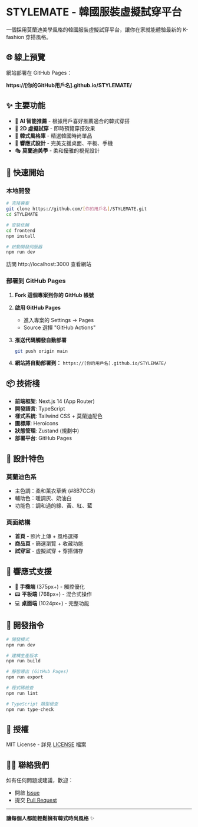 # STYLEMATE - 韓國服裝虛擬試穿平台

一個採用莫蘭迪美學風格的韓國服裝虛擬試穿平台，讓你在家就能體驗最新的 K-fashion 穿搭風格。

## 🌐 線上預覽

網站部署在 GitHub Pages：

**https://[你的GitHub用戶名].github.io/STYLEMATE/**

## ✨ 主要功能

- 🎨 **AI 智能推薦** - 根據用戶喜好推薦適合的韓式穿搭
- 👔 **2D 虛擬試穿** - 即時預覽穿搭效果
- 💝 **韓式風格庫** - 精選韓國時尚單品
- 📱 **響應式設計** - 完美支援桌面、平板、手機
- 🎭 **莫蘭迪美學** - 柔和優雅的視覺設計

## 🚀 快速開始

### 本地開發

```bash
# 克隆專案
git clone https://github.com/[你的用戶名]/STYLEMATE.git
cd STYLEMATE

# 安裝依賴
cd frontend
npm install

# 啟動開發伺服器
npm run dev
```

訪問 http://localhost:3000 查看網站

### 部署到 GitHub Pages

1. **Fork 這個專案到你的 GitHub 帳號**

2. **啟用 GitHub Pages**
   - 進入專案的 Settings → Pages
   - Source 選擇 "GitHub Actions"

3. **推送代碼觸發自動部署**
   ```bash
   git push origin main
   ```

4. **網站將自動部署到：**
   `https://[你的用戶名].github.io/STYLEMATE/`

## 📦 技術棧

- **前端框架**: Next.js 14 (App Router)
- **開發語言**: TypeScript
- **樣式系統**: Tailwind CSS + 莫蘭迪配色
- **圖標庫**: Heroicons
- **狀態管理**: Zustand (規劃中)
- **部署平台**: GitHub Pages

## 🎨 設計特色

### 莫蘭迪色系
- 主色調：柔和薰衣草紫 (#8B7CC8)
- 輔助色：暖調灰、奶油白
- 功能色：調和過的綠、黃、紅、藍

### 頁面結構
- **首頁** - 照片上傳 + 風格選擇
- **商品頁** - 篩選瀏覽 + 收藏功能  
- **試穿室** - 虛擬試穿 + 穿搭儲存

## 📱 響應式支援

- 📱 **手機端** (375px+) - 觸控優化
- 📟 **平板端** (768px+) - 混合式操作
- 💻 **桌面端** (1024px+) - 完整功能

## 🔧 開發指令

```bash
# 開發模式
npm run dev

# 建構生產版本
npm run build

# 靜態導出 (GitHub Pages)
npm run export

# 程式碼檢查
npm run lint

# TypeScript 類型檢查
npm run type-check
```

## 📄 授權

MIT License - 詳見 [LICENSE](LICENSE) 檔案

## 🙋‍♀️ 聯絡我們

如有任何問題或建議，歡迎：
- 開啟 [Issue](https://github.com/[你的用戶名]/STYLEMATE/issues)
- 提交 [Pull Request](https://github.com/[你的用戶名]/STYLEMATE/pulls)

---

**讓每個人都能輕鬆擁有韓式時尚風格** ✨
